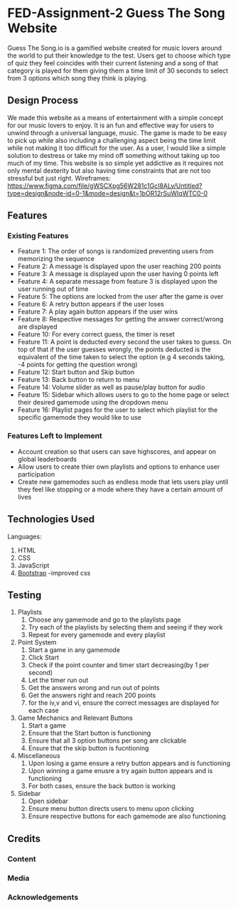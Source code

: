 # FED-Assignment-2 Guess The Song Website
Guess The Song.io is a gamified website created for music lovers around the world to put their knowledge to the test. Users get to choose which type of quiz they feel coincides with their current listening and a song of that category is played for them giving them a time limit of 30 seconds to select from 3 options which song they think is playing. 
## Design Process
We made this website as a means of entertainment with a simple concept for our music lovers to enjoy. It is an fun and effective way for users to unwind through a universal language, music. The game is made to be easy to pick up while also including a challenging aspect being the time limit while not making it too difficult for the user. As a user, I would like a simple solution to destress or take my mind off something without taking up too much of my time. This website is so simple yet addictive as it requires not only mental dexterity but also having time constraints that are not too stressful but just right.
Wireframes: 
https://www.figma.com/file/gWSCXpg56W281c1GcI8ALy/Untitled?type=design&node-id=0-1&mode=design&t=1bOR12rSuWIqWTC0-0
## Features

### Existing Features
- Feature 1: The order of songs is randomized preventing users from memorizing the sequence
- Feature 2: A message is displayed upon the user reaching 200 points
- Feature 3: A message is displayed upon the user having 0 points left
- Feature 4: A separate message from feature 3 is displayed upon the user running out of time
- Feature 5: The options are locked from the user after the game is over
- Feature 6: A retry button appears if the user loses
- Feature 7: A play again button appears if the user wins
- Feature 8: Respective messages for getting the answer correct/wrong are displayed
- Feature 10: For every correct guess, the timer is reset
- Feature 11: A point is deducted every second the user takes to guess.
On top of that if the user guesses wrongly, the points deducted is the equivalent of the time taken to select the option (e.g 4 seconds taking, -4 points for getting the question wrong)
- Feature 12: Start button and Skip button
- Feature 13: Back button to return to menu
- Feature 14: Volume slider as well as pause/play button for audio
- Feature 15: Sidebar which allows users to go to the home page or select their desired gamemode using the dropdown menu
- Feature 16: Playlist pages for the user to select which playlist for the specific gamemode they would like to use

### Features Left to Implement
- Account creation so that users can save highscores, and appear on global leaderboards
- Allow users to create thier own playlists and options to enhance user participation
- Create new gamemodes such as endless mode that lets users play until they feel like stopping or a mode where they have a certain amount of lives
## Technologies Used
Languages:
1. HTML
2. CSS
3. JavaScript
4. [Bootstrap](https://getbootstrap.com/) 
    -improved css
## Testing
1. Playlists
    1. Choose any gamemode and go to the playlists page
    2. Try each of the playlists by selecting them and seeing if they work
    3. Repeat for every gamemode and every playlist
2. Point System
    1. Start a game in any gamemode
    2. Click Start
    3. Check if the point counter and timer start decreasing(by 1 per second)
    4. Let the timer run out
    5. Get the answers wrong and run out of points
    6. Get the answers right and reach 200 points
    7. for the iv,v and vi, ensure the correct messages are displayed for each case
3. Game Mechanics and Relevant Buttons
    1. Start a game
    2. Ensure that the Start button is functioning
    3. Ensure that all 3 option buttons per song are clickable
    4. Ensure that the skip button is fucntioning
4. Miscellaneous
    1. Upon losing a game ensure a retry button appears and is functioning
    2. Upon winning a game enusre a try again button appears and is functioning
    3. For both cases, ensure the back button is working
5. Sidebar
    1. Open sidebar
    2. Ensure menu button directs users to menu upon clicking
    3. Ensure respective buttons for each gamemode are also functioning

## Credits

### Content

### Media

### Acknowledgements

